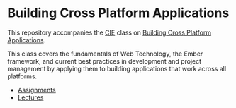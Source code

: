Building Cross Platform Applications
====================================

This repository accompanies the [CIE](http://cie.uchicago.edu/) class on
[Building Cross Platform Applications](https://docs.google.com/document/d/1SEcE7M-a-Vl8ND_5Em_TFsZOwzSnBJWYCne_XsFNMl8/edit).

This class covers the fundamentals of Web Technology, the Ember framework,
and current best practices in development and project management by applying
them to building applications that work across all platforms.

- [Assignments](./assignments)
- [Lectures](./classes)